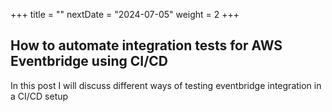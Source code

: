 +++
title = ""
nextDate = "2024-07-05"
weight = 2
+++

## How to automate integration tests for AWS Eventbridge using CI/CD

In this post I will discuss different ways of testing eventbridge integration in a CI/CD setup